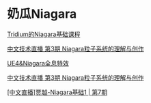 # 奶瓜Niagara

[Tridium的Niagara基础课程](https://www.bilibili.com/video/BV1Q441137H1)

[中文技术直播 第3期 Niagara粒子系统的理解与创作](https://www.bilibili.com/video/BV1Lb411g72z)

[UE4&Niagara全息特效](https://www.bilibili.com/video/BV1k4411Y7mq)

[中文技术直播 第3期 Niagara粒子系统的理解与创作](https://www.bilibili.com/video/BV1Lb411g72z)

[[中文直播]贾越-Niagara基础1 | 第7期](https://www.bilibili.com/video/BV1LE411Y79r)













